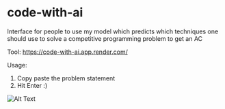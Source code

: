 # code-with-ai
Interface for people to use my model which predicts which techniques one should use to solve a competitive programming problem to get an AC

Tool: https://code-with-ai.app.render.com/

Usage:

1. Copy paste the problem statement
2. Hit Enter :)

![Alt Text](code-with-ai/app/static/images/code-with-ai.gif)